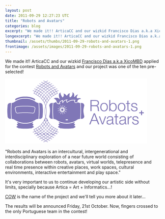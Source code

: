 ```yaml
---
layout: post
date: 2011-09-29 12:27:23 UTC
title: "Robots and Avatars"
categories: blog
excerpt: "We made it!! ArticaCC and our wizkid Francisco Dias a.k.a XicoMBD applied for the contest Robots and Avatars and our project was one of the ten pre-selected!"
longexcerpt: "We made it!! ArticaCC and our wizkid Francisco Dias a.k.a XicoMBD applied for the contest Robots and Avatars and our project was one of the ten pre-selected!\"Robots and Avatars is an intercultural, intergenerational and interdisciplinary exploration of a near future world consisting of collaborations between robots, avatars, virtual worlds, telepresence and real time presence within creative places, work spaces, cultural environments, interactive entertainment and play space.\""
thumbnail: /assets/thumbs/2011-09-29-robots-and-avatars-1.png
frontimage: /assets/images/2011-09-29-robots-and-avatars-1.png
---
```


We made it!! ArticaCC and our wizkid <a href="http://www.franciscodias.net/">Francisco Dias a.k.a XicoMBD</a> applied for the contest <a href="http://www.robotsandavatars.net/">Robots and Avatars</a> and our project was one of the ten pre-selected!

<a href="http://www.robotsandavatars.net/">![](/assets/images/2011-09-29-robots-and-avatars-1.png)</a>

"Robots and Avatars is an intercultural, intergenerational and interdisciplinary exploration of a near future world consisting of collaborations between robots, avatars, virtual worlds, telepresence and real time presence within creative places, work spaces, cultural environments, interactive entertainment and play space."

It's very important to us to continue developing our artistic side without limits, specially because Artica = Art + Informatics...!

<a href="http://www.robotsandavatars.net/events/call-for-proposals/pre-selected-projects/">COW</a> is the name of the project and we'll tell you more about it later...

The results will be announced Friday, 21st October. Now, fingers crossed to the only Portuguese team in the contest!

&nbsp;
